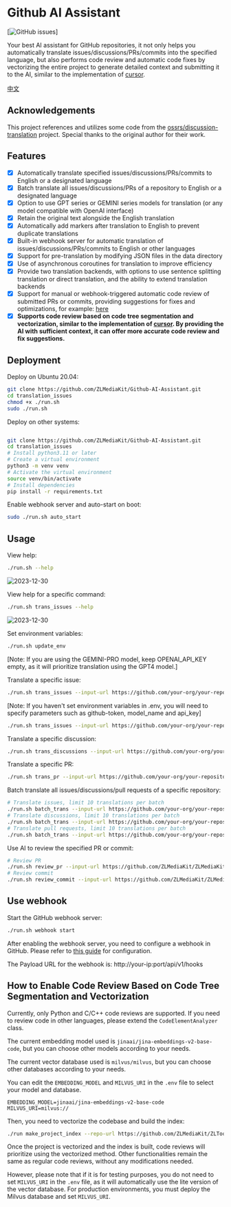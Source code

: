 # Github AI Assistant

[![GitHub issues](https://img.shields.io/github/issues/ZLMediaKit/Github-AI-Assistant)]

Your best AI assistant for GitHub repositories, it not only helps you automatically translate issues/discussions/PRs/commits into the specified language, but also performs code review and automatic code fixes by vectorizing the entire project to generate detailed context and submitting it to the AI, similar to the implementation of [cursor](https://www.cursor.com/).

[中文](README_zh.md)

## Acknowledgements
This project references and utilizes some code from the [ossrs/discussion-translation](https://github.com/ossrs/issues-translation) project. Special thanks to the original author for their work.

## Features
- [x] Automatically translate specified issues/discussions/PRs/commits to English or a designated language
- [x] Batch translate all issues/discussions/PRs of a repository to English or a designated language
- [x] Option to use GPT series or GEMINI series models for translation (or any model compatible with OpenAI interface)
- [x] Retain the original text alongside the English translation
- [x] Automatically add markers after translation to English to prevent duplicate translations
- [x] Built-in webhook server for automatic translation of issues/discussions/PRs/commits to English or other languages
- [x] Support for pre-translation by modifying JSON files in the data directory
- [x] Use of asynchronous coroutines for translation to improve efficiency
- [x] Provide two translation backends, with options to use sentence splitting translation or direct translation, and the ability to extend translation backends
- [x] Support for manual or webhook-triggered automatic code review of submitted PRs or commits, providing suggestions for fixes and optimizations, for example: [here](https://github.com/ZLMediaKit/ZLToolKit/pull/246)
- [x] **Supports code review based on code tree segmentation and vectorization, similar to the implementation of [cursor](https://www.cursor.com/). By providing the AI with sufficient context, it can offer more accurate code review and fix suggestions.**

## Deployment

Deploy on Ubuntu 20.04:

```bash
git clone https://github.com/ZLMediaKit/Github-AI-Assistant.git
cd translation_issues
chmod +x ./run.sh
sudo ./run.sh
```

Deploy on other systems:

```bash

git clone https://github.com/ZLMediaKit/Github-AI-Assistant.git
cd translation_issues
# Install python3.11 or later
# Create a virtual environment
python3 -m venv venv
# Activate the virtual environment
source venv/bin/activate
# Install dependencies
pip install -r requirements.txt
```

Enable webhook server and auto-start on boot:

```bash
sudo ./run.sh auto_start
```

## Usage

View help:

```bash
./run.sh --help
```
![2023-12-30](https://github.com/ZLMediaKit/Github-AI-Assistant/assets/24582085/282c5183-acb6-4173-881e-1e088b53996c)

View help for a specific command:

```bash
./run.sh trans_issues --help
```
![2023-12-30](https://github.com/ZLMediaKit/Github-AI-Assistant/assets/24582085/839afbc1-fac5-491c-804a-1b5aaf289fcd)

Set environment variables:

```bash
./run.sh update_env
```
[Note: If you are using the GEMINI-PRO model, keep OPENAI_API_KEY empty, as it will prioritize translation using the GPT4 model.]

Translate a specific issue:

```bash
./run.sh trans_issues --input-url https://github.com/your-org/your-repository/issues/1
```

[Note: If you haven't set environment variables in .env, you will need to specify parameters such as github-token, model_name and api_key]
```bash
./run.sh trans_issues --input-url https://github.com/your-org/your-repository/issues/1 --github-token ghp_xxx --model_name gemini/gemini-1.5-flash --api_key xxxx
```

Translate a specific discussion:

```bash
./run.sh trans_discussions --input-url https://github.com/your-org/your-repository/discussions/1

```

Translate a specific PR:

```bash
./run.sh trans_pr --input-url https://github.com/your-org/your-repository/pull/1
```

Batch translate all issues/discussions/pull requests of a specific repository:

```bash
# Translate issues, limit 10 translations per batch
./run.sh batch_trans --input-url https://github.com/your-org/your-repository --query-filter issue --query-limit 10
# Translate discussions, limit 10 translations per batch
./run.sh batch_trans --input-url https://github.com/your-org/your-repository --query-filter discussion --query-limit 10
# Translate pull requests, limit 10 translations per batch
./run.sh batch_trans --input-url https://github.com/your-org/your-repository --query-filter pr --query-limit 10

```

Use AI to review the specified PR or commit:

```bash
# Review PR
./run.sh review_pr --input-url https://github.com/ZLMediaKit/ZLMediaKit/pull/3758
# Review commit
./run.sh review_commit --input-url https://github.com/ZLMediaKit/ZLMediaKit/commit/e322db0a044fec82c66cc4e0b0daaa5e3b75b079
```

## Use webhook

Start the GitHub webhook server:

```bash
./run.sh webhook start
```

After enabling the webhook server, you need to configure a webhook in GitHub. Please refer to [this guide](https://docs.github.com/en/developers/webhooks-and-events/webhooks/creating-webhooks) for configuration.

The Payload URL for the webhook is: http://your-ip:port/api/v1/hooks

## How to Enable Code Review Based on Code Tree Segmentation and Vectorization

Currently, only Python and C/C++ code reviews are supported. If you need to review code in other languages, please extend the `CodeElementAnalyzer` class.

The current embedding model used is `jinaai/jina-embeddings-v2-base-code`, but you can choose other models according to your needs.

The current vector database used is `milvus/milvus`, but you can choose other databases according to your needs.

You can edit the `EMBEDDING_MODEL` and `MILVUS_URI` in the `.env` file to select your model and database.

```plaintext
EMBEDDING_MODEL=jinaai/jina-embeddings-v2-base-code
MILVUS_URI=milvus://
```

Then, you need to vectorize the codebase and build the index:

```bash
./run make_project_index --repo-url https://github.com/ZLMediaKit/ZLToolKit    
```

Once the project is vectorized and the index is built, code reviews will prioritize using the vectorized method. Other functionalities remain the same as regular code reviews, without any modifications needed.

However, please note that if it is for testing purposes, you do not need to set `MILVUS_URI` in the `.env` file, as it will automatically use the lite version of the vector database. For production environments, you must deploy the Milvus database and set `MILVUS_URI`.
